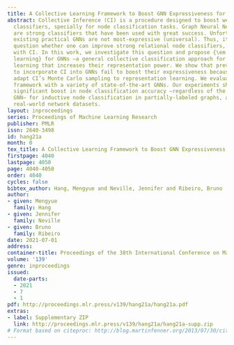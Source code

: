 ```yaml
---
title: A Collective Learning Framework to Boost GNN Expressiveness for Node Classification
abstract: Collective Inference (CI) is a procedure designed to boost weak relational
  classifiers, specially for node classification tasks. Graph Neural Networks (GNNs)
  are strong classifiers that have been used with great success. Unfortunately, most
  existing practical GNNs are not most-expressive (universal). Thus, it is an open
  question whether one can improve strong relational node classifiers, such as GNNs,
  with CI. In this work, we investigate this question and propose {\em collective
  learning} for GNNs —a general collective classification approach for node representation
  learning that increases their representation power. We show that previous attempts
  to incorporate CI into GNNs fail to boost their expressiveness because they do not
  adapt CI’s Monte Carlo sampling to representation learning. We evaluate our proposed
  framework with a variety of state-of-the-art GNNs. Our experiments show a consistent,
  significant boost in node classification accuracy —regardless of the choice of underlying
  GNN— for inductive node classification in partially-labeled graphs, across five
  real-world network datasets.
layout: inproceedings
series: Proceedings of Machine Learning Research
publisher: PMLR
issn: 2640-3498
id: hang21a
month: 0
tex_title: A Collective Learning Framework to Boost GNN Expressiveness for Node Classification
firstpage: 4040
lastpage: 4050
page: 4040-4050
order: 4040
cycles: false
bibtex_author: Hang, Mengyue and Neville, Jennifer and Ribeiro, Bruno
author:
- given: Mengyue
  family: Hang
- given: Jennifer
  family: Neville
- given: Bruno
  family: Ribeiro
date: 2021-07-01
address:
container-title: Proceedings of the 38th International Conference on Machine Learning
volume: '139'
genre: inproceedings
issued:
  date-parts:
  - 2021
  - 7
  - 1
pdf: http://proceedings.mlr.press/v139/hang21a/hang21a.pdf
extras:
- label: Supplementary ZIP
  link: http://proceedings.mlr.press/v139/hang21a/hang21a-supp.zip
# Format based on citeproc: http://blog.martinfenner.org/2013/07/30/citeproc-yaml-for-bibliographies/
---
```

